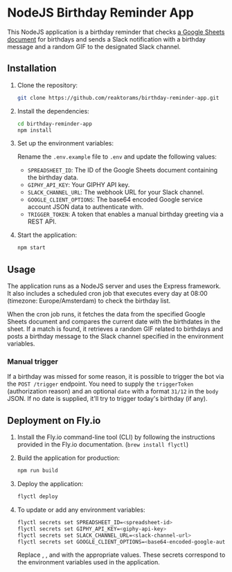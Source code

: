 # NodeJS Birthday Reminder App

This NodeJS application is a birthday reminder that checks [a Google Sheets document](https://docs.google.com/spreadsheets/d/1adG43W9XnsAoTlPLgJ2Hi04xi9q4FhunddWeCDwz1W8/edit#gid=0) for birthdays and sends a Slack notification with a birthday message and a random GIF to the designated Slack channel.

## Installation

1. Clone the repository:

   ```bash
   git clone https://github.com/reaktorams/birthday-reminder-app.git
   ```

2. Install the dependencies:

   ```bash
   cd birthday-reminder-app
   npm install
   ```

3. Set up the environment variables:

   Rename the `.env.example` file to `.env` and update the following values:

   - `SPREADSHEET_ID`: The ID of the Google Sheets document containing the birthday data.
   - `GIPHY_API_KEY`: Your GIPHY API key.
   - `SLACK_CHANNEL_URL`: The webhook URL for your Slack channel.
   - `GOOGLE_CLIENT_OPTIONS`: The base64 encoded Google service account JSON data to authenticate with.
   - `TRIGGER_TOKEN`: A token that enables a manual birthday greeting via a REST API.

4. Start the application:

   ```bash
   npm start
   ```

## Usage

The application runs as a NodeJS server and uses the Express framework. It also includes a scheduled cron job that executes every day at 08:00 (timezone: Europe/Amsterdam) to check the birthday list.

When the cron job runs, it fetches the data from the specified Google Sheets document and compares the current date with the birthdates in the sheet. If a match is found, it retrieves a random GIF related to birthdays and posts a birthday message to the Slack channel specified in the environment variables.

### Manual trigger

If a birthday was missed for some reason, it is possible to trigger the bot via the `POST /trigger` endpoint. You need to supply the `triggerToken` (authorization reason) and an optional `date` with a format `31/12` in the `body` JSON. If no date is supplied, it'll try to trigger today's birthday (if any).

## Deployment on Fly.io

1. Install the Fly.io command-line tool (CLI) by following the instructions provided in the Fly.io documentation. (`brew install flyctl`)

2. Build the application for production:

   ```bash
   npm run build
   ```

3. Deploy the application:

   ```bash
   flyctl deploy
   ```

4. To update or add any environment variables:

   ```bash
   flyctl secrets set SPREADSHEET_ID=<spreadsheet-id>
   flyctl secrets set GIPHY_API_KEY=<giphy-api-key>
   flyctl secrets set SLACK_CHANNEL_URL=<slack-channel-url>
   flyctl secrets set GOOGLE_CLIENT_OPTIONS=<base64-encoded-google-auth-json>
   ```

   Replace <spreadsheet-id>, <giphy-api-key>, <slack-channel-url> and <base64-encoded-google-auth-json> with the appropriate values. These secrets correspond to the environment variables used in the application.
